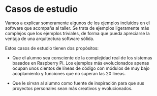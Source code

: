 [//]: # (-*- mode: markdown; coding: utf-8 -*-)
# Casos de estudio

Vamos a explicar someramente algunos de los ejemplos incluídos en el
software que acompaña al taller.  Se trata de ejemplos ligeramente más
complejos que los ejemplos triviales, de forma que pueda apreciarse la
ventaja de una arquitectura software sólida.

Estos casos de estudio tienen dos propósitos:

* Que el alumno sea consciente de la complejidad real de los sistemas
  basados en Raspberry Pi.  Los ejemplos más evolucionados apenas
  ocupan unos cientos de líneas de código con módulos de muy bajo
  acoplamiento y funciones que no superan las 20 líneas.

* Que le sirvan al alumno como fuente de inspiración para que sus
  proyectos personales sean más creativos y evolucionados.
